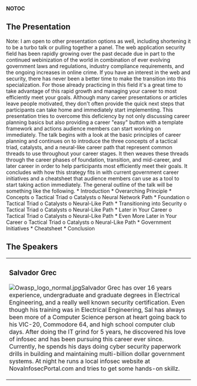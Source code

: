 <noinclude></noinclude> __NOTOC__

## The Presentation

Note: I am open to other presentation options as well, including
shortening it to be a turbo talk or pulling together a panel.
The web application security field has been rapidly growing over the
past decade due in part to the continued webinization of the world in
combination of ever evolving government laws and regulations, industry
compliance requirements, and the ongoing increases in online crime. If
you have an interest in the web and security, there has never been a
better time to make the transition into this specialization. For those
already practicing in this field it's a great time to take advantage of
this rapid growth and managing your career to most efficiently meet your
goals. Although many career presentations or articles leave people
motivated, they don't often provide the quick next steps that
participants can take home and immediately start implementing. This
presentation tries to overcome this deficiency by not only discussing
career planning basics but also providing a career "easy" button with a
template framework and actions audience members can start working on
immediately. The talk begins with a look at the basic principles of
career planning and continues on to introduce the three concepts of a
tactical triad, catalysts, and a neural-like career path that represent
common threads to use throughout your career stages. It then weaves
these threads through the career phases of foundation, transition, and
mid-career, and later career in order to help participants most
efficiently meet their goals. It concludes with how this strategy fits
in with current government career initiatives and a cheatsheet that
audience members can use as a tool to start taking action immediately.
The general outline of the talk will be something like the following.
\* Introduction \* Overarching Principle \* Concepts o Tactical Triad o
Catalysts o Neural Network Path \* Foundation o Tactical Triad o
Catalysts o Neural-Like Path \* Transitioning into Security o Tactical
Triad o Catalysts o Neural-Like Path \* Later in Your Career o Tactical
Triad o Catalysts o Neural-Like Path \* Even More Later in Your Career o
Tactical Triad o Catalysts o Neural-Like Path \* Government Initiatives
\* Cheatsheet \* Conclusion

## The Speakers

<table>

<tr>

<td>

### Salvador Grec

![Owasp_logo_normal.jpg](Owasp_logo_normal.jpg
"Owasp_logo_normal.jpg")Salvador Grec has over 16 years experience,
undergraduate and graduate degrees in Electrical Engineering, and a
really well known security certification. Even though his training was
in Electrical Engineering, Sal has always been more of a Computer
Science person at heart going back to his VIC-20, Commodore 64, and high
school computer club days. After doing the IT grind for 5 years, he
discovered his love of infosec and has been pursuing this career ever
since. Currently, he spends his days doing cyber security paperwork
drills in building and maintaining multi-billion dollar government
systems. At night he runs a local infosec website at
NovaInfosecPortal.com and tries to get some hands-on skillz.

</td>

</tr>

</table>

<noinclude></noinclude>